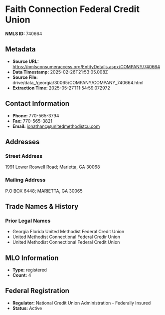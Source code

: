 # Faith Connection Federal Credit Union

**NMLS ID:** 740664

## Metadata
- **Source URL:** https://nmlsconsumeraccess.org/EntityDetails.aspx/COMPANY/740664
- **Data Timestamp:** 2025-02-26T21:53:05.008Z
- **Source File:** drive/data_/georgia/30065/COMPANY/COMPANY_740664.html
- **Extraction Time:** 2025-05-27T11:54:59.072972

## Contact Information
- **Phone:** 770-565-3794
- **Fax:** 770-565-3821
- **Email:** jonathanc@unitedmethodistcu.com

## Addresses
### Street Address
1991 Lower Roswell Road; Marietta, GA 30068

### Mailing Address
P.O BOX 6448; MARIETTA, GA 30065

## Trade Names & History
### Prior Legal Names
- Georgia Florida United Methodist Federal Credit Union
- United Methodist Connectional Federal Credir Union
- United Methodist Connectional Federal Credit Union

## MLO Information
- **Type:** registered
- **Count:** 4

## Federal Registration
- **Regulator:** National Credit Union Administration - Federally Insured
- **Status:** Active
